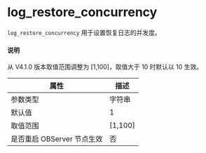 # log_restore_concurrency

`log_restore_concurrency` 用于设置恢复日志的并发度。

<main id="notice" type='explain'>
  <h4>说明</h4>
  <p>从 V4.1.0 版本取值范围调整为 [1,100]，取值大于 10 时默认以 10 生效。</p>
</main>

| **属性** | **描述** |
| --- | --- |
| 参数类型 | 字符串 |
| 默认值 | 1 |
| 取值范围 | \[1,100] |
| 是否重启 OBServer 节点生效 | 否 |